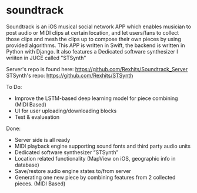 # soundtrack

Soundtrack is an iOS musical social network APP which enables musician to post audio or MIDI clips at certain location, and let users/fans to collect those clips and mesh the clips up to compose their own pieces by using provided algorithms. This APP is written in Swift, the backend is written in Python with Django. It also features a Dedicated software synthesizer I wriiten in JUCE called "STSynth"

Server's repo is found here: 
https://github.com/Rexhits/Soundtrack_Server
STSynth's repo:
https://github.com/Rexhits/STSynth

To Do:
* Improve the LSTM-based deep learning model for piece combining (MIDI Based)
* UI for user uploading/downloading blocks
* Test & evalueation

Done:
* Server side is all ready
* MIDI playback engine supporting sound fonts and third party audio units
* Dedicated software synthesizer “STSynth”
* Location related functionality (MapView on iOS, geographic info in database)
* Save/restore audio engine states to/from server
* Generating one new piece by combining features from 2 collected pieces. (MIDI Based)



